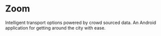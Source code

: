 # Zoom
Intelligent transport options powered by crowd sourced data.
An Android application for getting around the city with ease.
